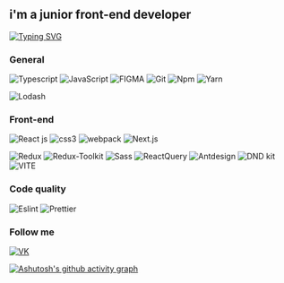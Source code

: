 ## i'm a junior front-end developer

[![Typing SVG](https://readme-typing-svg.herokuapp.com?color=%2336BCF7&lines=Computer+science+student)](https://git.io/typing-svg)

### General
![Typescript](https://img.shields.io/badge/-Typescript-black?style=for-the-badge&logo=typescript&logoColor=0000ff)
![JavaScript](https://img.shields.io/badge/-JavaScript-F7E01D?style=for-the-badge&logo=javascript&logoColor=000000)
![FIGMA](https://img.shields.io/badge/-Figma-000000?style=for-the-badge&logo=figma&)
![Git](https://img.shields.io/badge/-Git-white?style=for-the-badge&logo=Git&logoColor=F05133)
![Npm](https://img.shields.io/badge/-Npm-white?style=for-the-badge&logo=Npm&logoColor=F05133)
![Yarn](https://img.shields.io/badge/-Yarn-white?style=for-the-badge&logo=Yarn&logoColor=F05133)

![Lodash](https://img.shields.io/badge/-lodash-white?style=for-the-badge&logo=lodash&logoColor=F05133)


### Front-end
![React js](https://img.shields.io/badge/-React-black?style=for-the-badge&logo=React&logoColor=#FFFFFF)
![css3](https://img.shields.io/badge/-css3-black?style=for-the-badge&logo=css3&logoColor=#FFFFFF)
![webpack](https://img.shields.io/badge/-Webpack-black?style=for-the-badge&logo=Webpack&logoColor=FFFFFF)
![Next.js](https://img.shields.io/badge/-Next.Js-black?style=for-the-badge&logo=Next.Js&logoColor=FFFFFF)

![Redux](https://img.shields.io/badge/-Redux-black?style=for-the-badge&logo=Redux&logoColor=FFFFFF)
![Redux-Toolkit](https://img.shields.io/badge/-ReduxToolkit-black?style=for-the-badge&logo=Redux&logoColor=FFFFFF)
![Sass](https://img.shields.io/badge/-Sass-black?style=for-the-badge&logo=Sass&logoColor=#FFFFFF)
![ReactQuery](https://img.shields.io/badge/-ReactQuery-black?style=for-the-badge&logo=ReactQuery&logoColor=#FFFFFF)
![Antdesign](https://img.shields.io/badge/-Antdesign-black?style=for-the-badge&logo=Antdesign&logoColor=#FFFFFF)
![DND kit](https://img.shields.io/badge/-Dndkit-black?style=for-the-badge&logo=dndkit&logoColor=#FFFFFF)
![VITE](https://img.shields.io/badge/-VITE-black?style=for-the-badge&logo=VITE&logoColor=#FFFFFF)



### Code quality
![Eslint](https://img.shields.io/badge/-Eslint-black?style=for-the-badge&logo=Eslint&logoColor=#FFFFFF)
![Prettier](https://img.shields.io/badge/-Prettier-black?style=for-the-badge&logo=Prettier&logoColor=FFFFFF)

### Follow me

[![VK](https://img.shields.io/badge/-VKONTAKTE-000000?style=for-the-badge&logo=VK&logoColor=FFFFFF)](https://vk.com/salutkishukekaterine)

[![Ashutosh's github activity graph](https://activity-graph.herokuapp.com/graph?username=devloliconic)](https://github.com/ashutosh00710/github-readme-activity-graph)
